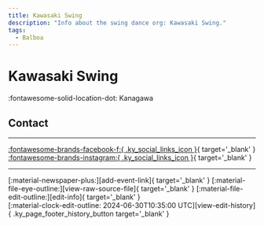 ```yaml
---
title: Kawasaki Swing
description: "Info about the swing dance org: Kawasaki Swing."
tags:
  - Balboa
---
```


# Kawasaki Swing

:fontawesome-solid-location-dot: Kanagawa  


## Contact


---

 [:fontawesome-brands-facebook-f:{ .ky_social_links_icon }](https://www.facebook.com/profile.php?id=100090849214277){ target='_blank' } [:fontawesome-brands-instagram:{ .ky_social_links_icon }](https://instagram.com/kawasaki_balboa){ target='_blank' }

---

<div class="ky_page_footer" markdown>
<div class="ky_page_footer_trailing" markdown="span">
[:material-newspaper-plus:][add-event-link]{ target='_blank' }
[:material-file-eye-outline:][view-raw-source-file]{ target='_blank' }
[:material-file-edit-outline:][edit-info]{ target='_blank' }
</div>
<div class="ky_page_footer_leading" markdown="span">
[:material-clock-edit-outline: 2024-06-30T10:35:00 UTC][view-edit-history]{ .ky_page_footer_history_button target='_blank' }
</div>
</div>

[add-event-link]: https://github.com/swingdance/events/issues/new?assignees=&labels=add+event&projects=&template=02-add_entity.yml&title=%5Bjp%5D%20%3CName%3E&region=jp&province=Kanagawa&city=Kanagawa&org_id=kawasaki-swing "Add Event"
[view-raw-source-file]: https://github.com/swingdance/orgs/blob/main/jp/kawasaki-swing.json "View Raw Source File"
[edit-info]: https://github.com/swingdance/orgs/issues/new?assignees=&labels=update+org&projects=&template=03-update_entity.yml&title=%5Bjp%5D%20Kawasaki%20Swing&region=jp&id=kawasaki-swing&name=Kawasaki%20Swing "Edit Info"

[view-edit-history]: https://github.com/swingdance/orgs/commits/main/jp/kawasaki-swing.json "View Edit History"
